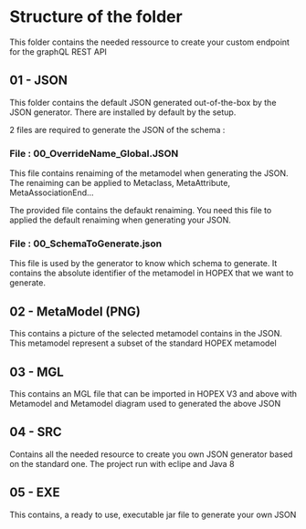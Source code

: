 # Structure of the folder

This folder contains the needed ressource to create your custom endpoint for the graphQL REST API

## 01 - JSON

This folder contains the default JSON generated out-of-the-box by the JSON generator. There are installed by default by the setup.

2 files are required to generate the JSON of the schema :

### File : 00_OverrideName_Global.JSON

This file contains renaiming of the metamodel when generating the JSON. The renaiming can be applied to Metaclass, MetaAttribute, MetaAssociationEnd...

The provided file contains the defaukt renaiming. You need this file to applied the default renaiming when generating your JSON.

### File : 00_SchemaToGenerate.json

This file is used by the generator to know which schema to generate. It contains the absolute identifier of the metamodel in HOPEX that we want to generate.

## 02 - MetaModel (PNG)

This contains a picture of the selected metamodel contains in the JSON. This metamodel represent a subset of the standard HOPEX metamodel

## 03 - MGL

This contains an MGL file that can be imported in HOPEX V3 and above with Metamodel and Metamodel diagram used to generated the above JSON

## 04 - SRC

Contains all the needed resource to create you own JSON generator based on the standard one. The project run with eclipe and Java 8

## 05 - EXE

This contains, a ready to use, executable jar file to generate your own JSON
